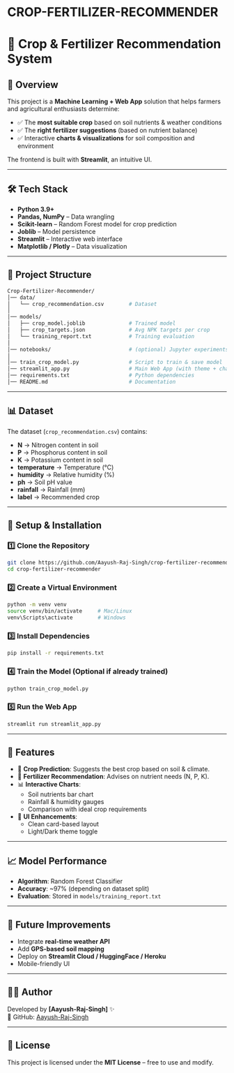 # CROP-FERTILIZER-RECOMMENDER
# 🌾 Crop & Fertilizer Recommendation System  

## 📌 Overview  
This project is a **Machine Learning + Web App** solution that helps farmers and agricultural enthusiasts determine:  
- ✅ The **most suitable crop** based on soil nutrients & weather conditions  
- ✅ The **right fertilizer suggestions** (based on nutrient balance)  
- ✅ Interactive **charts & visualizations** for soil composition and environment  

The frontend is built with **Streamlit**, an intuitive UI.  

---

## 🛠️ Tech Stack  
- **Python 3.9+**  
- **Pandas, NumPy** – Data wrangling  
- **Scikit-learn** – Random Forest model for crop prediction  
- **Joblib** – Model persistence  
- **Streamlit** – Interactive web interface  
- **Matplotlib / Plotly** – Data visualization  

---

## 📂 Project Structure  
```bash
Crop-Fertilizer-Recommender/
│── data/
│   └── crop_recommendation.csv        # Dataset
│
│── models/
│   ├── crop_model.joblib              # Trained model
│   ├── crop_targets.json              # Avg NPK targets per crop
│   └── training_report.txt            # Training evaluation
│
│── notebooks/                         # (optional) Jupyter experiments
│
│── train_crop_model.py                # Script to train & save model
│── streamlit_app.py                   # Main Web App (with theme + charts)
│── requirements.txt                   # Python dependencies
│── README.md                          # Documentation

```

---

## 📊 Dataset  
The dataset (`crop_recommendation.csv`) contains:  
- **N** → Nitrogen content in soil  
- **P** → Phosphorus content in soil  
- **K** → Potassium content in soil  
- **temperature** → Temperature (°C)  
- **humidity** → Relative humidity (%)  
- **ph** → Soil pH value  
- **rainfall** → Rainfall (mm)  
- **label** → Recommended crop  

---

## 🚀 Setup & Installation  

### 1️⃣ Clone the Repository  
```bash
git clone https://github.com/Aayush-Raj-Singh/crop-fertilizer-recommender.git
cd crop-fertilizer-recommender
```

### 2️⃣ Create a Virtual Environment  
```bash
python -m venv venv
source venv/bin/activate     # Mac/Linux
venv\Scripts\activate        # Windows
```

### 3️⃣ Install Dependencies  
```bash
pip install -r requirements.txt
```

### 4️⃣ Train the Model (Optional if already trained)  
```bash
python train_crop_model.py
```

### 5️⃣ Run the Web App  
```bash
streamlit run streamlit_app.py
```

---

## 🌟 Features  
- 🔮 **Crop Prediction**: Suggests the best crop based on soil & climate.  
- 🧪 **Fertilizer Recommendation**: Advises on nutrient needs (N, P, K).  
- 📊 **Interactive Charts**:  
  - Soil nutrients bar chart  
  - Rainfall & humidity gauges  
  - Comparison with ideal crop requirements  
- 🎨 **UI Enhancements**:  
  - Clean card-based layout  
  - Light/Dark theme toggle  

---

## 📈 Model Performance  
- **Algorithm**: Random Forest Classifier  
- **Accuracy**: ~97% (depending on dataset split)  
- **Evaluation**: Stored in `models/training_report.txt`  

---

## 🔮 Future Improvements  
- Integrate **real-time weather API**  
- Add **GPS-based soil mapping**  
- Deploy on **Streamlit Cloud / HuggingFace / Heroku**  
- Mobile-friendly UI  

---

## 👨‍💻 Author  
Developed by **[Aayush-Raj-Singh]** ✨  
🔗 GitHub: [Aayush-Raj-Singh](https://github.com/Aayush-Raj-Singh)  

---

## 📜 License  
This project is licensed under the **MIT License** – free to use and modify.  
